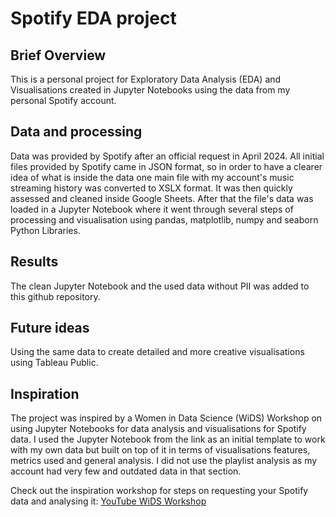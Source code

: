 # Spotify EDA project
## Brief Overview
This is a personal project for Exploratory Data Analysis (EDA) and Visualisations created in Jupyter Notebooks using the data from my personal Spotify account.

## Data and processing
Data was provided by Spotify after an official request in April 2024. All initial files provided by Spotify came in JSON format, so in order to have a clearer idea of what is inside the data one main file with my account's music streaming history was converted to XSLX format. It was then quickly assessed and cleaned inside Google Sheets. After that the file's data was loaded in a Jupyter Notebook where it went through several steps of processing and visualisation using pandas, matplotlib, numpy and seaborn Python Libraries.

## Results
The clean Jupyter Notebook and the used data without PII was added to this github repository.

## Future ideas
Using the same data to create detailed and more creative visualisations using Tableau Public.

## Inspiration
The project was inspired by a Women in Data Science (WiDS) Workshop on using Jupyter Notebooks for data analysis and visualisations for Spotify data. I used the Jupyter Notebook from the link as an initial template to work with my own data but built on top of it in terms of visualisations features, metrics used and general analysis. I did not use the playlist analysis as my account had very few and outdated data in that section.

Check out the inspiration workshop for steps on requesting your Spotify data and analysing it: [YouTube WiDS Workshop](https://www.youtube.com/watch?v=2zaGRy54SV8&ab_channel=WomeninDataScienceWorldwide)
